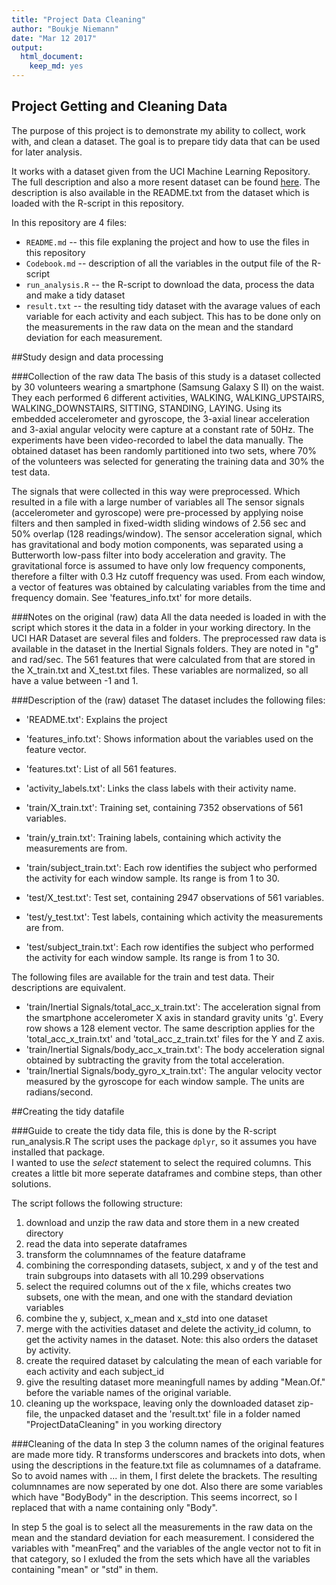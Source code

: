 ```yaml
---
title: "Project Data Cleaning"
author: "Boukje Niemann"
date: "Mar 12 2017"
output:
  html_document:
    keep_md: yes
---
```


## Project Getting and Cleaning Data
The purpose of this project is to demonstrate my ability to collect, work with, and clean a dataset.
The goal is to prepare tidy data that can be used for later analysis. 

It works with a dataset given from the UCI Machine Learning Repository.
The full description and also a more resent dataset can be found  [here](http://archive.ics.uci.edu/ml/datasets/Human+Activity+Recognition+Using+Smartphones). 
The description is also available in the README.txt from the dataset which is loaded with the R-script in this repository.

In this repository are 4 files:
* `README.md`      -- this file explaning the project and how to use the files in this repository
* `Codebook.md`    -- description of all the variables in the output file of the R-script
* `run_analysis.R` -- the R-script to download the data, process the data and make a tidy dataset
* `result.txt`     -- the resulting tidy dataset with the avarage values of each variable for each activity and each subject. This has to be done only on the measurements in the raw data on the mean and the standard deviation for each measurement.


##Study design and data processing

###Collection of the raw data
The basis of this study is a dataset collected by 30 volunteers wearing a smartphone (Samsung Galaxy S II) on the waist. They each performed 6 different activities, WALKING, WALKING_UPSTAIRS, WALKING_DOWNSTAIRS, SITTING, STANDING, LAYING. Using its embedded accelerometer and gyroscope, the 3-axial linear acceleration and 3-axial angular velocity were capture at a constant rate of 50Hz. The experiments have been video-recorded to label the data manually. The obtained dataset has been randomly partitioned into two sets, where 70% of the volunteers was selected for generating the training data and 30% the test data. 

The signals that were collected in this way were preprocessed. Which resulted in a file with a large number of variables all
The sensor signals (accelerometer and gyroscope) were pre-processed by applying noise filters and then sampled in fixed-width sliding windows of 2.56 sec and 50% overlap (128 readings/window). The sensor acceleration signal, which has gravitational and body motion components, was separated using a Butterworth low-pass filter into body acceleration and gravity. The gravitational force is assumed to have only low frequency components, therefore a filter with 0.3 Hz cutoff frequency was used. From each window, a vector of features was obtained by calculating variables from the time and frequency domain. See 'features_info.txt' for more details. 

###Notes on the original (raw) data 
All the data needed is loaded in with the script which stores it the data in a folder in your working directory.
In the UCI HAR Dataset are several files and folders.
The preprocessed raw data is available in the dataset in the Inertial Signals folders. They are noted in "g" and rad/sec.
The 561 features that were calculated from that are stored in the X_train.txt and X_test.txt files. These variables are normalized, so all have a value between -1 and 1.

###Description of the (raw) dataset
The dataset includes the following files:
* 'README.txt':              Explains the project
* 'features_info.txt':       Shows information about the variables used on the feature vector.
* 'features.txt':            List of all 561 features.
* 'activity_labels.txt':     Links the class labels with their activity name.

* 'train/X_train.txt':       Training set, containing 7352 observations of 561 variables.
* 'train/y_train.txt':       Training labels, containing which activity the measurements are from.
* 'train/subject_train.txt': Each row identifies the subject who performed the activity for each window sample. Its range is from 1 to 30. 

* 'test/X_test.txt':         Test set, containing 2947 observations of 561 variables.
* 'test/y_test.txt':         Test labels, containing which activity the measurements are from.
* 'test/subject_train.txt':  Each row identifies the subject who performed the activity for each window sample. Its range is from 1 to 30. 

The following files are available for the train and test data. Their descriptions are equivalent. 
* 'train/Inertial Signals/total_acc_x_train.txt': The acceleration signal from the smartphone accelerometer X axis in standard gravity units 'g'. Every row shows a 128 element vector. The same description applies for the 'total_acc_x_train.txt' and 'total_acc_z_train.txt' files for the Y and Z axis. 
* 'train/Inertial Signals/body_acc_x_train.txt': The body acceleration signal obtained by subtracting the gravity from the total acceleration. 
* 'train/Inertial Signals/body_gyro_x_train.txt': The angular velocity vector measured by the gyroscope for each window sample. The units are radians/second. 

##Creating the tidy datafile

###Guide to create the tidy data file, this is done by the R-script run_analysis.R
The script uses the package `dplyr`, so it assumes you have installed that package.  
I wanted to use the *select* statement to select the required columns. This creates a little bit more seperate dataframes and combine steps, than other solutions.

The script follows the following structure:

1. download and unzip the raw data and store them in a new created directory  
2. read the data into seperate dataframes  
3. transform the columnnames of the feature dataframe  
4. combining the corresponding datasets, subject, x and y of the test and train subgroups into datasets with all 10.299 observations  
5. select the required columns out of the x file, whichs creates two subsets, one with the mean, and one with the standard deviation variables  
6. combine the y, subject, x_mean and x_std into one dataset  
7. merge with the activities dataset and delete the activity_id column, to get the activity names in the dataset. Note: this also orders the dataset by activity.    
8. create the required dataset by calculating the mean of each variable for each activity and each subject_id  
9. give the resulting dataset more meaningfull names by adding "Mean.Of." before the variable names of the original variable.  
10. cleaning up the workspace, leaving only the downloaded dataset zip-file, the unpacked dataset and the 'result.txt' file in a folder named "ProjectDataCleaning" in you working directory  

###Cleaning of the data
In step 3 the column names of the original features are made more tidy.
R transforms underscores and brackets into dots, when using the descriptions in the feature.txt file as columnames of a dataframe.
So to avoid names with ... in them, I first delete the brackets. The resulting columnnames are now seperated by one dot.
Also there are some variables which have "BodyBody" in the description. This seems incorrect, so I replaced that with a name containing only "Body".

In step 5 the goal is to select all the measurements in the raw data on the mean and the standard deviation for each measurement.
I considered the variables with "meanFreq" and the variables of the angle vector not to fit in that category, so I exluded the from the sets which have all the variables containing "mean" or "std" in them.
